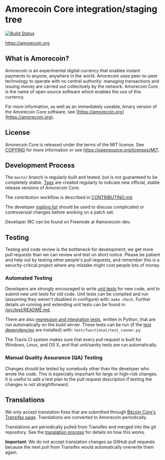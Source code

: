 Amorecoin Core integration/staging tree
=====================================

[![Build Status](https://travis-ci.org/amorecoin/amorecoin.svg?branch=master)](https://travis-ci.org/amorecoin/amorecoin)

https://amorecoin.org

What is Amorecoin?
----------------

Amorecoin is an experimental digital currency that enables instant payments to
anyone, anywhere in the world. Amorecoin uses peer-to-peer technology to operate
with no central authority: managing transactions and issuing money are carried
out collectively by the network. Amorecoin Core is the name of open source
software which enables the use of this currency.

For more information, as well as an immediately useable, binary version of
the Amorecoin Core software, see [https://amorecoin.org](https://amorecoin.org).

License
-------

Amorecoin Core is released under the terms of the MIT license. See [COPYING](COPYING) for more
information or see https://opensource.org/licenses/MIT.

Development Process
-------------------

The `master` branch is regularly built and tested, but is not guaranteed to be
completely stable. [Tags](https://github.com/amorecoin-project/amorecoin/tags) are created
regularly to indicate new official, stable release versions of Amorecoin Core.

The contribution workflow is described in [CONTRIBUTING.md](CONTRIBUTING.md).

The developer [mailing list](https://groups.google.com/forum/#!forum/amorecoin-dev)
should be used to discuss complicated or controversial changes before working
on a patch set.

Developer IRC can be found on Freenode at #amorecoin-dev.

Testing
-------

Testing and code review is the bottleneck for development; we get more pull
requests than we can review and test on short notice. Please be patient and help out by testing
other people's pull requests, and remember this is a security-critical project where any mistake might cost people
lots of money.

### Automated Testing

Developers are strongly encouraged to write [unit tests](src/test/README.md) for new code, and to
submit new unit tests for old code. Unit tests can be compiled and run
(assuming they weren't disabled in configure) with: `make check`. Further details on running
and extending unit tests can be found in [/src/test/README.md](/src/test/README.md).

There are also [regression and integration tests](/test), written
in Python, that are run automatically on the build server.
These tests can be run (if the [test dependencies](/test) are installed) with: `test/functional/test_runner.py`

The Travis CI system makes sure that every pull request is built for Windows, Linux, and OS X, and that unit/sanity tests are run automatically.

### Manual Quality Assurance (QA) Testing

Changes should be tested by somebody other than the developer who wrote the
code. This is especially important for large or high-risk changes. It is useful
to add a test plan to the pull request description if testing the changes is
not straightforward.

Translations
------------

We only accept translation fixes that are submitted through [Bitcoin Core's Transifex page](https://www.transifex.com/projects/p/bitcoin/).
Translations are converted to Amorecoin periodically.

Translations are periodically pulled from Transifex and merged into the git repository. See the
[translation process](doc/translation_process.md) for details on how this works.

**Important**: We do not accept translation changes as GitHub pull requests because the next
pull from Transifex would automatically overwrite them again.
